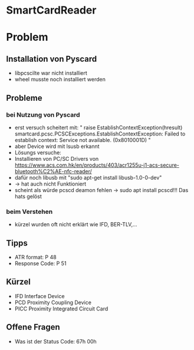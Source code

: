# SmartCardReader

# Problem
## Installation von Pyscard

* libpcscilte war nicht installiert
* wheel musste noch installiert werden

## Probleme 
### bei Nutzung von Pyscard
* erst versuch scheitert mit:
    " raise EstablishContextException(hresult)
smartcard.pcsc.PCSCExceptions.EstablishContextException: Failed to establish context: Service not available. (0x8010001D) "
* aber Device wird mit lsusb erkannt
* Lösungs versuche:
* Installieren von PC/SC Drivers von https://www.acs.com.hk/en/products/403/acr1255u-j1-acs-secure-bluetooth%C2%AE-nfc-reader/
* dafür noch libusb mit "sudo apt-get install libusb-1.0-0-dev"
* -> hat auch nicht Funktioniert
* scheint als würde pcscd deamon fehlen -> sudo apt install pcscd!!! Das hats gelöst
### beim Verstehen
* kürzel wurden oft nicht erklärt wie IFD, BER-TLV,...

## Tipps
* ATR format: P 48
* Response Code: P 51

## Kürzel
* IFD Interface Device
* PCD Proximity Coupling Device
* PICC Proximity Integrated Circuit Card

## Offene Fragen
* Was ist der Status Code: 67h 00h
